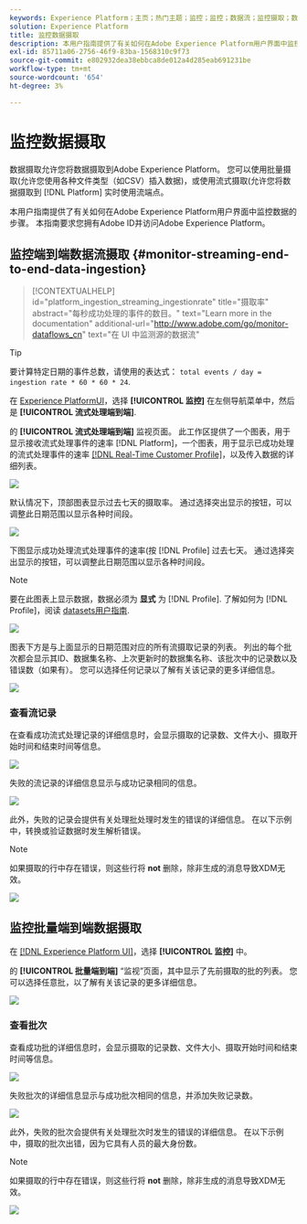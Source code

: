 ```yaml
---
keywords: Experience Platform；主页；热门主题；监控；监控；数据流；监控摄取；数据摄取；数据摄取；查看记录；查看批次；
solution: Experience Platform
title: 监控数据摄取
description: 本用户指南提供了有关如何在Adobe Experience Platform用户界面中监控数据的步骤。 本指南要求您拥有Adobe ID并访问Adobe Experience Platform。
exl-id: 85711a06-2756-46f9-83ba-1568310c9f73
source-git-commit: e802932dea38ebbca8de012a4d285eab691231be
workflow-type: tm+mt
source-wordcount: '654'
ht-degree: 3%

---
```


# 监控数据摄取

数据摄取允许您将数据摄取到Adobe Experience Platform。 您可以使用批量摄取(允许您使用各种文件类型（如CSV）插入数据)，或使用流式摄取(允许您将数据摄取到 [!DNL Platform] 实时使用流端点。

本用户指南提供了有关如何在Adobe Experience Platform用户界面中监控数据的步骤。 本指南要求您拥有Adobe ID并访问Adobe Experience Platform。

## 监控端到端数据流摄取 {#monitor-streaming-end-to-end-data-ingestion}

>[!CONTEXTUALHELP]
>id="platform_ingestion_streaming_ingestionrate"
>title="摄取率"
>abstract="每秒成功处理的事件的数目。"
>text="Learn more in the documentation"
>additional-url="http://www.adobe.com/go/monitor-dataflows_cn" text="在 UI 中监测源的数据流"

>[!TIP]
>
>要计算特定日期的事件总数，请使用的表达式： `total events / day = ingestion rate * 60 * 60 * 24`.

在 [Experience PlatformUI](https://platform.adobe.com)，选择 **[!UICONTROL 监控]** 在左侧导航菜单中，然后是 **[!UICONTROL 流式处理端到端]**.

的 **[!UICONTROL 流式处理端到端]** 监视页面。 此工作区提供了一个图表，用于显示接收流式处理事件的速率 [!DNL Platform]，一个图表，用于显示已成功处理的流式处理事件的速率 [[!DNL Real-Time Customer Profile]](../../profile/home.md)，以及传入数据的详细列表。

![](../images/quality/monitor-data-flows/list-streams.png)

默认情况下，顶部图表显示过去七天的摄取率。 通过选择突出显示的按钮，可以调整此日期范围以显示各种时间段。

![](../images/quality/monitor-data-flows/events-received.png)

下图显示成功处理流式处理事件的速率(按 [!DNL Profile] 过去七天。 通过选择突出显示的按钮，可以调整此日期范围以显示各种时间段。

>[!NOTE]
>
>要在此图表上显示数据，数据必须为 **显式** 为 [!DNL Profile]. 了解如何为 [!DNL Profile]，阅读 [datasets用户指南](../../catalog/datasets/user-guide.md#enable-a-dataset-for-real-time-customer-profile).

![](../images/quality/monitor-data-flows/ingested-by-profile.png)

图表下方是与上面显示的日期范围对应的所有流摄取记录的列表。 列出的每个批次都会显示其ID、数据集名称、上次更新时的数据集名称、该批次中的记录数以及错误数（如果有）。 您可以选择任何记录以了解有关该记录的更多详细信息。

![](../images/quality/monitor-data-flows/streams.png)

### 查看流记录

在查看成功流式处理记录的详细信息时，会显示摄取的记录数、文件大小、摄取开始时间和结束时间等信息。

![](../images/quality/monitor-data-flows/successful-streaming.png)

失败的流记录的详细信息显示与成功记录相同的信息。

![](../images/quality/monitor-data-flows/failed-batch.png)

此外，失败的记录会提供有关处理批处理时发生的错误的详细信息。 在以下示例中，转换或验证数据时发生解析错误。

>[!NOTE]
>
>如果摄取的行中存在错误，则这些行将 **not** 删除，除非生成的消息导致XDM无效。

![](../images/quality/monitor-data-flows/failed-batch-error.png)

## 监控批量端到端数据摄取

在 [[!DNL Experience Platform UI]](https://platform.adobe.com)，选择 **[!UICONTROL 监控]** 中。

的 **[!UICONTROL 批量端到端]** “监视”页面，其中显示了先前摄取的批的列表。 您可以选择任意批，以了解有关该记录的更多详细信息。

![](../images/quality/monitor-data-flows/batch-monitoring.png)

### 查看批次

查看成功批的详细信息时，会显示摄取的记录数、文件大小、摄取开始时间和结束时间等信息。

![](../images/quality/monitor-data-flows/successful-batch.png)

失败批次的详细信息显示与成功批次相同的信息，并添加失败记录数。

![](../images/quality/monitor-data-flows/failed-batch.png)

此外，失败的批次会提供有关处理批次时发生的错误的详细信息。 在以下示例中，摄取的批次出错，因为它具有人员的最大身份数。

>[!NOTE]
>
>如果摄取的行中存在错误，则这些行将 **not** 删除，除非生成的消息导致XDM无效。

![](../images/quality/monitor-data-flows/failed-streaming-error.png)
